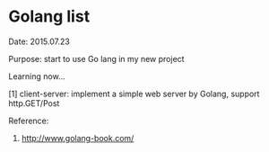 Golang list
============

Date: 2015.07.23  

Purpose:  start to use Go lang in my new project   

Learning now...  

[1] client-server:  implement a simple web server by Golang, support http.GET/Post

Reference: 
1. http://www.golang-book.com/  


